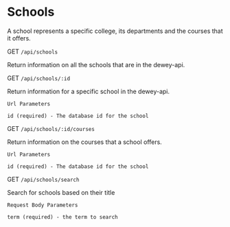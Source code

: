 # Schools

A school represents a specific college, its departments and the courses
that it offers.

GET `/api/schools`

Return information on all the schools that are in the dewey-api.

GET `/api/schools/:id`

Return information for a specific school in the dewey-api.

```
Url Parameters

id (required) - The database id for the school
```

GET `/api/schools/:id/courses`

Return information on the courses that a school offers.

```
Url Parameters

id (required) - The database id for the school
```

GET `/api/schools/search`

Search for schools based on their title

```
Request Body Parameters

term (required) - the term to search
```
